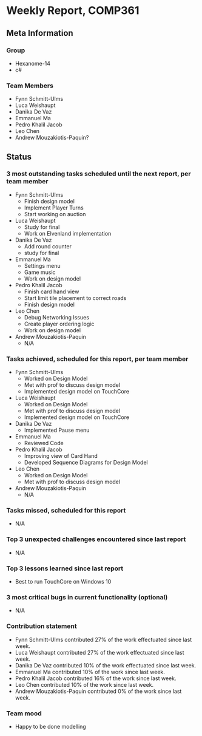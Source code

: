 # Weekly Report, COMP361

## Meta Information

### Group

 * Hexanome-14
 * c#
### Team Members

 * Fynn Schmitt-Ulms
 * Luca Weishaupt
 * Danika De Vaz
 * Emmanuel Ma
 * Pedro Khalil Jacob
 * Leo Chen
 * Andrew Mouzakiotis-Paquin?

## Status

### 3 most outstanding tasks scheduled until the next report, per team member
 * Fynn Schmitt-Ulms
   * Finish design model
   * Implement Player Turns
   * Start working on auction
 * Luca Weishaupt
   * Study for final
   * Work on Elvenland implementation
 * Danika De Vaz
   * Add round counter 
   * study for final
 * Emmanuel Ma 
   * Settings menu
   * Game music
   * Work on design model
 * Pedro Khalil Jacob
   * Finish card hand view
   * Start limit tile placement to correct roads
   * Finish design model
 * Leo Chen
   * Debug Networking Issues
   * Create player ordering logic
   * Work on design model
 * Andrew Mouzakiotis-Paquin
   * N/A

### Tasks achieved, scheduled for this report, per team member

 * Fynn Schmitt-Ulms
   * Worked on Design Model
   * Met with prof to discuss design model
   * Implemented design model on TouchCore
 * Luca Weishaupt
   * Worked on Design Model
   * Met with prof to discuss design model
   * Implemented design model on TouchCore
 * Danika De Vaz
   * Implemented Pause menu 
 * Emmanuel Ma 
   * Reviewed Code
 * Pedro Khalil Jacob
   * Improving view of Card Hand
   * Developed Sequence Diagrams for Design Model
 * Leo Chen
   * Worked on Design Model
   * Met with prof to discuss design model
 * Andrew Mouzakiotis-Paquin
   * N/A

### Tasks missed, scheduled for this report

 * N/A

### Top 3 unexpected challenges encountered since last report

 * N/A

### Top 3 lessons learned since last report

 * Best to run TouchCore on Windows 10

### 3 most critical bugs in current functionality (optional)

 * N/A

### Contribution statement

 * Fynn Schmitt-Ulms contributed 27% of the work effectuated since last week.
 * Luca Weishaupt contributed 27% of the work effectuated since last week.
 * Danika De Vaz contributed 10% of the work effectuated since last week.
 * Emmanuel Ma contributed 10% of the work since last week.
 * Pedro Khalil Jacob contributed 16% of the work since last week.
 * Leo Chen contributed 10% of the work since last week.
 * Andrew Mouzakiotis-Paquin contributed 0% of the work since last week.

### Team mood

 * Happy to be done modelling
